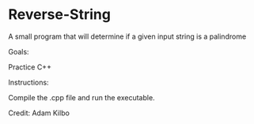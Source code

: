 # Reverse-String

A small program that will determine if a given input string is a palindrome

Goals:

Practice C++

Instructions:

Compile the .cpp file and run the executable. 

Credit: Adam Kilbo
